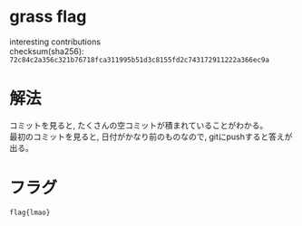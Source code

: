 # grass flag
interesting contributions  
checksum(sha256): `72c84c2a356c321b76718fca311995b51d3c8155fd2c743172911222a366ec9a`

# 解法
コミットを見ると, たくさんの空コミットが積まれていることがわかる。  
最初のコミットを見ると, 日付がかなり前のものなので, gitにpushすると答えが出る。  

# フラグ
`flag{lmao}`
